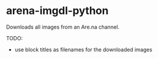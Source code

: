 # arena-imgdl-python
Downloads all images from an Are.na channel.

TODO:
- use block titles as filenames for the downloaded images
